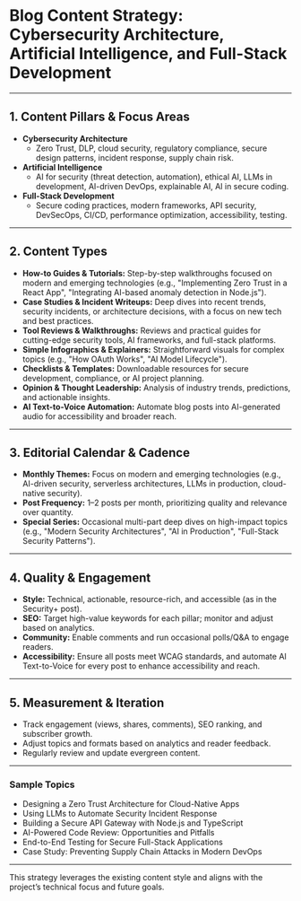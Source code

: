 # Blog Content Strategy: Cybersecurity Architecture, Artificial Intelligence, and Full-Stack Development

---

## 1. Content Pillars & Focus Areas

- **Cybersecurity Architecture**
  - Zero Trust, DLP, cloud security, regulatory compliance, secure design patterns, incident response, supply chain risk.
- **Artificial Intelligence**
  - AI for security (threat detection, automation), ethical AI, LLMs in development, AI-driven DevOps, explainable AI, AI in secure coding.
- **Full-Stack Development**
  - Secure coding practices, modern frameworks, API security, DevSecOps, CI/CD, performance optimization, accessibility, testing.

---

## 2. Content Types

- **How-to Guides & Tutorials:** Step-by-step walkthroughs focused on modern and emerging technologies (e.g., "Implementing Zero Trust in a React App", "Integrating AI-based anomaly detection in Node.js").
- **Case Studies & Incident Writeups:** Deep dives into recent trends, security incidents, or architecture decisions, with a focus on new tech and best practices.
- **Tool Reviews & Walkthroughs:** Reviews and practical guides for cutting-edge security tools, AI frameworks, and full-stack platforms.
- **Simple Infographics & Explainers:** Straightforward visuals for complex topics (e.g., "How OAuth Works", "AI Model Lifecycle").
- **Checklists & Templates:** Downloadable resources for secure development, compliance, or AI project planning.
- **Opinion & Thought Leadership:** Analysis of industry trends, predictions, and actionable insights.
- **AI Text-to-Voice Automation:** Automate blog posts into AI-generated audio for accessibility and broader reach.

---

## 3. Editorial Calendar & Cadence

- **Monthly Themes:** Focus on modern and emerging technologies (e.g., AI-driven security, serverless architectures, LLMs in production, cloud-native security).
- **Post Frequency:** 1–2 posts per month, prioritizing quality and relevance over quantity.
- **Special Series:** Occasional multi-part deep dives on high-impact topics (e.g., "Modern Security Architectures", "AI in Production", "Full-Stack Security Patterns").

---

## 4. Quality & Engagement

- **Style:** Technical, actionable, resource-rich, and accessible (as in the Security+ post).
- **SEO:** Target high-value keywords for each pillar; monitor and adjust based on analytics.
- **Community:** Enable comments and run occasional polls/Q&A to engage readers.
- **Accessibility:** Ensure all posts meet WCAG standards, and automate AI Text-to-Voice for every post to enhance accessibility and reach.

---

## 5. Measurement & Iteration

- Track engagement (views, shares, comments), SEO ranking, and subscriber growth.
- Adjust topics and formats based on analytics and reader feedback.
- Regularly review and update evergreen content.

---

### Sample Topics

- Designing a Zero Trust Architecture for Cloud-Native Apps
- Using LLMs to Automate Security Incident Response
- Building a Secure API Gateway with Node.js and TypeScript
- AI-Powered Code Review: Opportunities and Pitfalls
- End-to-End Testing for Secure Full-Stack Applications
- Case Study: Preventing Supply Chain Attacks in Modern DevOps

---

This strategy leverages the existing content style and aligns with the project’s technical focus and future goals.
